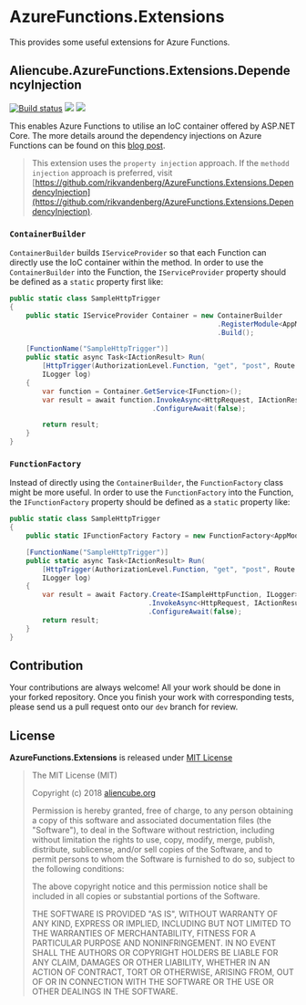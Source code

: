 # AzureFunctions.Extensions #

This provides some useful extensions for Azure Functions.


## Aliencube.AzureFunctions.Extensions.DependencyInjection ##

[![Build status](https://ci.appveyor.com/api/projects/status/6ex8if2l1ffdahfq/branch/dev?svg=true)](https://ci.appveyor.com/project/justinyoo/azurefunctions-extensions/branch/dev) [![](https://img.shields.io/nuget/dt/Aliencube.AzureFunctions.Extensions.DependencyInjection.svg)](https://www.nuget.org/packages/Aliencube.AzureFunctions.Extensions.DependencyInjection/) [![](https://img.shields.io/nuget/v/Aliencube.AzureFunctions.Extensions.DependencyInjection.svg)](https://www.nuget.org/packages/Aliencube.AzureFunctions.Extensions.DependencyInjection/)


This enables Azure Functions to utilise an IoC container offered by ASP.NET Core. The more details around the dependency injections on Azure Functions can be found on this [blog post](https://devkimchi.com/2018/04/07/dependency-injections-on-azure-functions-v2/).

> This extension uses the `property injection` approach. If the `methodd injection` approach is preferred, visit [https://github.com/rikvandenberg/AzureFunctions.Extensions.DependencyInjection](https://github.com/rikvandenberg/AzureFunctions.Extensions.DependencyInjection).


### `ContainerBuilder` ###

`ContainerBuilder` builds `IServiceProvider` so that each Function can directly use the IoC container within the method. In order to use the `ContainerBuilder` into the Function, the `IServiceProvider` property should be defined as a `static` property first like:

```csharp
public static class SampleHttpTrigger
{
    public static IServiceProvider Container = new ContainerBuilder
                                                   .RegisterModule<AppModule>()
                                                   .Build();

    [FunctionName("SampleHttpTrigger")]
    public static async Task<IActionResult> Run(
        [HttpTrigger(AuthorizationLevel.Function, "get", "post", Route = null)]HttpRequest req,
        ILogger log)
    {
        var function = Container.GetService<IFunction>();
        var result = await function.InvokeAsync<HttpRequest, IActionResult>(req)
                                   .ConfigureAwait(false);

        return result;
    }
}
```

### `FunctionFactory` ###

Instead of directly using the `ContainerBuilder`, the `FunctionFactory` class might be more useful. In order to use the `FunctionFactory` into the Function, the `IFunctionFactory` property should be defined as a `static` property like:

```csharp
public static class SampleHttpTrigger
{
    public static IFunctionFactory Factory = new FunctionFactory<AppModule>();

    [FunctionName("SampleHttpTrigger")]
    public static async Task<IActionResult> Run(
        [HttpTrigger(AuthorizationLevel.Function, "get", "post", Route = null)]HttpRequest req,
        ILogger log)
    {
        var result = await Factory.Create<ISampleHttpFunction, ILogger>(log)
                                  .InvokeAsync<HttpRequest, IActionResult>(req)
                                  .ConfigureAwait(false);
        return result;
    }
}
```


## Contribution ##

Your contributions are always welcome! All your work should be done in your forked repository. Once you finish your work with corresponding tests, please send us a pull request onto our `dev` branch for review.


## License ##

**AzureFunctions.Extensions** is released under [MIT License](http://opensource.org/licenses/MIT)

> The MIT License (MIT)
>
> Copyright (c) 2018 [aliencube.org](http://aliencube.org)
> 
> Permission is hereby granted, free of charge, to any person obtaining a copy of this software and associated documentation files (the "Software"), to deal in the Software without restriction, including without limitation the rights to use, copy, modify, merge, publish, distribute, sublicense, and/or sell copies of the Software, and to permit persons to whom the Software is furnished to do so, subject to the following conditions:
> 
> The above copyright notice and this permission notice shall be included in all copies or substantial portions of the Software.
> 
> THE SOFTWARE IS PROVIDED "AS IS", WITHOUT WARRANTY OF ANY KIND, EXPRESS OR IMPLIED, INCLUDING BUT NOT LIMITED TO THE WARRANTIES OF MERCHANTABILITY, FITNESS FOR A PARTICULAR PURPOSE AND NONINFRINGEMENT. IN NO EVENT SHALL THE AUTHORS OR COPYRIGHT HOLDERS BE LIABLE FOR ANY CLAIM, DAMAGES OR OTHER LIABILITY, WHETHER IN AN ACTION OF CONTRACT, TORT OR OTHERWISE, ARISING FROM, OUT OF OR IN CONNECTION WITH THE SOFTWARE OR THE USE OR OTHER DEALINGS IN THE SOFTWARE.
